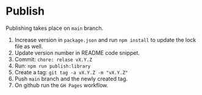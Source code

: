 # Publish

Publishing takes place on `main` branch.

1. Increase version in `package.json` and run `npm install` to update the lock file as well.
2. Update version number in README code snippet.
3. Commit: `chore: relase vX.Y.Z`
4. Run: `npm run publish:library`
5. Create a tag: `git tag -a vX.Y.Z -m "vX.Y.Z"`
6. Push `main` branch and the newly created tag.
7. On github run the `GH Pages` workflow.
